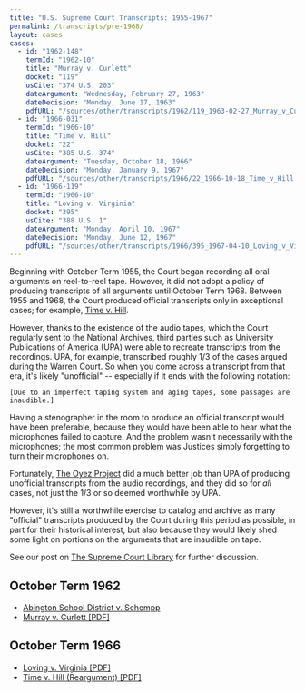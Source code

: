 ```yaml
---
title: "U.S. Supreme Court Transcripts: 1955-1967"
permalink: /transcripts/pre-1968/
layout: cases
cases:
  - id: "1962-148"
    termId: "1962-10"
    title: "Murray v. Curlett"
    docket: "119"
    usCite: "374 U.S. 203"
    dateArgument: "Wednesday, February 27, 1963"
    dateDecision: "Monday, June 17, 1963"
    pdfURL: "/sources/other/transcripts/1962/119_1963-02-27_Murray_v_Curlett.pdf"
  - id: "1966-031"
    termId: "1966-10"
    title: "Time v. Hill"
    docket: "22"
    usCite: "385 U.S. 374"
    dateArgument: "Tuesday, October 18, 1966"
    dateDecision: "Monday, January 9, 1967"
    pdfURL: "/sources/other/transcripts/1966/22_1966-10-18_Time_v_Hill.pdf"
  - id: "1966-119"
    termId: "1966-10"
    title: "Loving v. Virginia"
    docket: "395"
    usCite: "388 U.S. 1"
    dateArgument: "Monday, April 10, 1967"
    dateDecision: "Monday, June 12, 1967"
    pdfURL: "/sources/other/transcripts/1966/395_1967-04-10_Loving_v_Virginia.pdf"
---
```


Beginning with October Term 1955, the Court began recording all oral arguments on reel-to-reel tape.  However,
it did not adopt a policy of producing transcripts of all arguments until October Term 1968.  Between 1955 and 1968,
the Court produced official transcripts only in exceptional cases; for example, [Time v. Hill](#october-term-1966).

However, thanks to the existence of the audio tapes, which the Court regularly sent to the National Archives, third
parties such as University Publications of America (UPA) were able to recreate transcripts from the recordings.  UPA,
for example, transcribed roughly 1/3 of the cases argued during the Warren Court.  So when you come across a transcript
from that era, it's likely "unofficial" -- especially if it ends with the following notation:

    [Due to an imperfect taping system and aging tapes, some passages are inaudible.]

Having a stenographer in the room to produce an official transcript would have been preferable, because they would
have been able to hear what the microphones failed to capture.  And the problem wasn't necessarily with the microphones;
the most common problem was Justices simply forgetting to turn their microphones on.

Fortunately, [The Oyez Project](https://www.oyez.org) did a much better job than UPA of producing unofficial transcripts
from the audio recordings, and they did so for *all* cases, not just the 1/3 or so deemed worthwhile by UPA.

However, it's still a worthwhile exercise to catalog and archive as many "official" transcripts produced by the Court
during this period as possible, in part for their historical interest, but also because they would likely shed some light
on portions on the arguments that are inaudible on tape.

See our post on [The Supreme Court Library](/blog/2019/03/02/) for further discussion.

## October Term 1962

- [Abington School District v. Schempp](/transcripts/pre-1968/abington-v-schempp)
- [Murray v. Curlett [PDF]](/transcripts/pre-1968/#1962-148)

## October Term 1966

- [Loving v. Virginia [PDF]](/transcripts/pre-1968/#1966-119)
- [Time v. Hill (Reargument) [PDF]](/transcripts/pre-1968/#1966-031)

